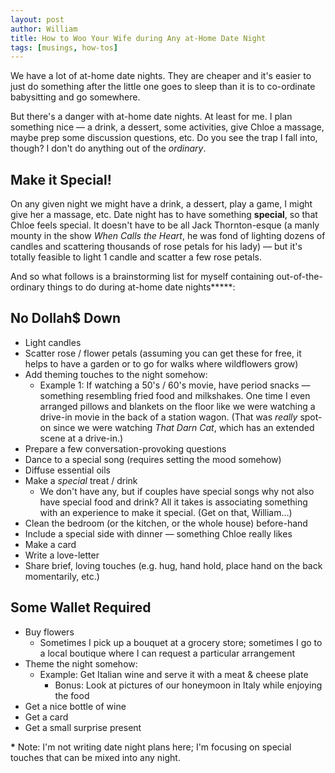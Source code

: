 ```yaml
---
layout: post
author: William
title: How to Woo Your Wife during Any at-Home Date Night
tags: [musings, how-tos]
---
```


We have a lot of at-home date nights. They are cheaper and it's easier to just do something after the little one goes to sleep than it is to co-ordinate babysitting and go somewhere.

But there's a danger with at-home date nights<!--more-->. At least for me. I plan something nice &mdash; a drink, a dessert, some activities, give Chloe a massage, maybe prep some discussion questions, etc. Do you see the trap I fall into, though? I don't do anything out of the *ordinary*.

## Make it Special!

On any given night we might have a drink, a dessert, play a game, I might give her a massage, etc. Date night has to have something **special**, so that Chloe feels special. It doesn't have to be all Jack Thornton-esque (a manly mounty in the show *When Calls the Heart*, he was fond of lighting dozens of candles and scattering thousands of rose petals for his lady) &mdash; but it's totally feasible to light 1 candle and scatter a few rose petals.

And so what follows is a brainstorming list for myself containing out-of-the-ordinary things to do during at-home date nights**\***:

## <span class='text-brand'>No Dollah$ Down</span>

  - Light candles
  - Scatter rose / flower petals (assuming you can get these for free, it helps to have a garden or to go for walks where wildflowers grow)
  - Add theming touches to the night somehow:
    - Example 1: If watching a 50's / 60's movie, have period snacks &mdash; something resembling fried food and milkshakes. One time I even arranged pillows and blankets on the floor like we were watching a drive-in movie in the back of a station wagon. (That was *really* spot-on since we were watching *That Darn Cat*, which has an extended scene at a drive-in.)
  - Prepare a few conversation-provoking questions
  - Dance to a special song (requires setting the mood somehow)
  - Diffuse essential oils
  - Make a *special* treat / drink
    - We don't have any, but if couples have special songs why not also have special food and drink? All it takes is associating something with an experience to make it special. (Get on that, William&hellip;)
  - Clean the bedroom (or the kitchen, or the whole house) before-hand
  - Include a special side with dinner &mdash; something Chloe really likes
  - Make a card
  - Write a love-letter
  - Share brief, loving touches (e.g. hug, hand hold, place hand on the back momentarily, etc.)

## Some Wallet Required

  - Buy flowers
    - Sometimes I pick up a bouquet at a grocery store; sometimes I go to a local boutique where I can request a particular arrangement
  - Theme the night somehow:
    - Example: Get Italian wine and serve it with a meat & cheese plate
      - Bonus: Look at pictures of our honeymoon in Italy while enjoying the food
  - Get a nice bottle of wine
  - Get a card
  - Get a small surprise present

**\*** Note: I'm not writing date night plans here; I'm focusing on special touches that can be mixed into any night.

